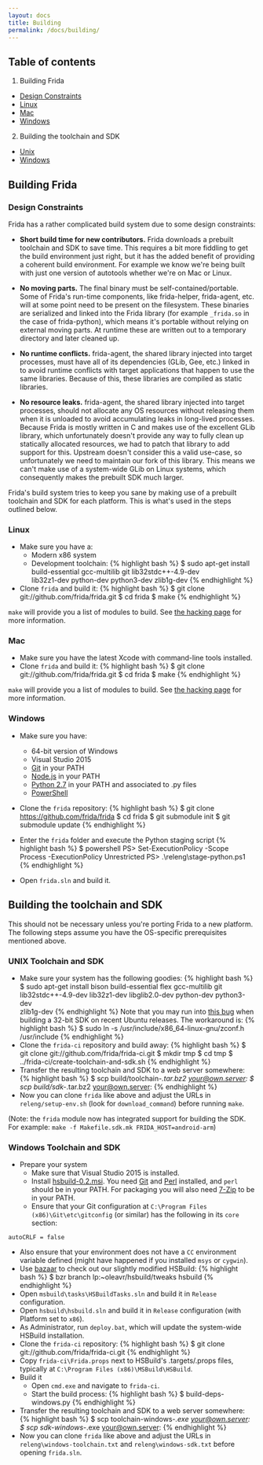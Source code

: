 ```yaml
---
layout: docs
title: Building
permalink: /docs/building/
---
```



## Table of contents

1. Building Frida
 - [Design Constraints](#design-constraints)
 - [Linux](#linux)
 - [Mac](#mac)
 - [Windows](#windows)
2. Building the toolchain and SDK
 - [Unix](#unix-toolchain-and-sdk)
 - [Windows](#windows-toolchain-and-sdk)

## Building Frida

### Design Constraints

Frida has a rather complicated build system due to some design constraints:

- **Short build time for new contributors.** Frida downloads a prebuilt
toolchain and SDK to save time. This requires a bit more fiddling to get the
build environment just right, but it has the added benefit of providing a
coherent build environment. For example we know we're being built with just
one version of autotools whether we're on Mac or Linux.

- **No moving parts.** The final binary must be self-contained/portable. Some of
Frida's run-time components, like frida-helper, frida-agent, etc. will at some
point need to be present on the filesystem. These binaries are serialized and
linked into the Frida library (for example `_frida.so` in the case of
frida-python), which means it's portable without relying on external moving
parts. At runtime these are written out to a temporary directory and later
cleaned up.

- **No runtime conflicts.** frida-agent, the shared library injected into target
processes, must have all of its dependencies (GLib, Gee, etc.) linked in to
avoid runtime conflicts with target applications that happen to use the same
libraries. Because of this, these libraries are compiled as static libraries.

- **No resource leaks.** frida-agent, the shared library injected into target
processes, should not allocate any OS resources without releasing them when it
is unloaded to avoid accumulating leaks in long-lived processes. Because Frida
is mostly written in C and makes use of the excellent GLib library, which
unfortunately doesn't provide any way to fully clean up statically allocated
resources, we had to patch that library to add support for this. Upstream
doesn't consider this a valid use-case, so unfortunately we need to maintain our
fork of this library. This means we can't make use of a system-wide GLib on
Linux systems, which consequently makes the prebuilt SDK much larger.

Frida's build system tries to keep you sane by making use of a prebuilt
toolchain and SDK for each platform. This is what's used in the steps outlined
below.

### Linux

- Make sure you have a:
  - Modern x86 system
  - Development toolchain:
{% highlight bash %}
$ sudo apt-get install build-essential gcc-multilib git lib32stdc++-4.9-dev \
    lib32z1-dev python-dev python3-dev zlib1g-dev
{% endhighlight %}
- Clone `frida` and build it:
{% highlight bash %}
$ git clone git://github.com/frida/frida.git
$ cd frida
$ make
{% endhighlight %}

`make` will provide you a list of modules to build.  See [the hacking page](http://www.frida.re/docs/hacking/) for more information.

### Mac

- Make sure you have the latest Xcode with command-line tools installed.
- Clone `frida` and build it:
{% highlight bash %}
$ git clone git://github.com/frida/frida.git
$ cd frida
$ make
{% endhighlight %}

`make` will provide you a list of modules to build.  See [the hacking page](http://www.frida.re/docs/hacking/) for more information.

### Windows

- Make sure you have:
  - 64-bit version of Windows
  - Visual Studio 2015
  - [Git](https://git-scm.com/downloads) in your PATH
  - [Node.js](https://nodejs.org/) in your PATH
  - [Python 2.7](https://www.python.org/downloads/windows/) in your PATH and associated to .py files
  - [PowerShell](https://msdn.microsoft.com/en-us/powershell/scripting/setup/installing-windows-powershell)

- Clone the `frida` repository:
{% highlight bash %}
$ git clone https://github.com/frida/frida
$ cd frida
$ git submodule init
$ git submodule update
{% endhighlight %}

- Enter the `frida` folder and execute the Python staging script
{% highlight bash %}
$ powershell
PS> Set-ExecutionPolicy -Scope Process -ExecutionPolicy Unrestricted
PS> .\releng\stage-python.ps1
{% endhighlight %}

- Open `frida.sln` and build it.

## Building the toolchain and SDK

This should not be necessary unless you're porting Frida to a new platform. The
following steps assume you have the OS-specific prerequisites mentioned above.

### UNIX Toolchain and SDK

- Make sure your system has the following goodies:
{% highlight bash %}
$ sudo apt-get install bison build-essential flex gcc-multilib git \
    lib32stdc++-4.9-dev lib32z1-dev libglib2.0-dev python-dev python3-dev \
    zlib1g-dev
{% endhighlight %}
  Note that you may run into [this bug](https://bugs.launchpad.net/ubuntu/+source/zlib/+bug/1155307)
  when building a 32-bit SDK on recent Ubuntu releases. The workaround is:
{% highlight bash %}
  $ sudo ln -s /usr/include/x86_64-linux-gnu/zconf.h /usr/include
{% endhighlight %}
- Clone the `frida-ci` repository and build away:
{% highlight bash %}
$ git clone git://github.com/frida/frida-ci.git
$ mkdir tmp
$ cd tmp
$ ../frida-ci/create-toolchain-and-sdk.sh
{% endhighlight %}
- Transfer the resulting toolchain and SDK to a web server somewhere:
{% highlight bash %}
$ scp build/toolchain-*.tar.bz2 your@own.server:
$ scp build/sdk-*.tar.bz2 your@own.server:
{% endhighlight %}
- Now you can clone `frida` like above and adjust the URLs in
`releng/setup-env.sh` (look for `download_command`) before running `make`.

(Note: the `frida` module now has integrated support for building the SDK.
For example: `make -f Makefile.sdk.mk FRIDA_HOST=android-arm`)

### Windows Toolchain and SDK

- Prepare your system
  - Make sure that Visual Studio 2015 is installed.
  - Install
  [hsbuild-0.2.msi](http://launchpad.net/hsbuild/trunk/0.2/+download/hsbuild-0.2.msi).
  You need [Git](http://msysgit.github.com/) and
  [Perl](http://www.activestate.com/activeperl/) installed, and `perl` should be
  in your PATH. For packaging you will also need [7-Zip](http://www.7-zip.org/)
  to be in your PATH.
  - Ensure that your Git configuration at
  `C:\Program Files (x86)\Git\etc\gitconfig` (or similar) has the following in
   its `core` section:
```
autoCRLF = false
```
  - Also ensure that your environment does not have a `CC` environment variable
  defined (might have happened if you installed `msys` or `cygwin`).
  - Use [bazaar](http://bazaar.canonical.com/) to check out our slightly
  modified HSBuild:
{% highlight bash %}
$ bzr branch lp:~oleavr/hsbuild/tweaks hsbuild
{% endhighlight %}
  - Open `msbuild\tasks\HSBuildTasks.sln` and build it in `Release` configuration.
  - Open `hsbuild\hsbuild.sln` and build it in `Release` configuration (with
  Platform set to `x86`).
  - As Administrator, run `deploy.bat`, which will update the system-wide
  HSBuild installation.
  - Clone the `frida-ci` repository:
{% highlight bash %}
$ git clone git://github.com/frida/frida-ci.git
{% endhighlight %}
  - Copy `frida-ci\Frida.props` next to HSBuild's .targets/.props
  files, typically at `C:\Program Files (x86)\MSBuild\HSBuild`.
- Build it
  - Open `cmd.exe` and navigate to `frida-ci`.
  - Start the build process:
{% highlight bash %}
$ build-deps-windows.py
{% endhighlight %}
- Transfer the resulting toolchain and SDK to a web server somewhere:
{% highlight bash %}
$ scp toolchain-windows-*.exe your@own.server:
$ scp sdk-windows-*.exe your@own.server:
{% endhighlight %}
- Now you can clone `frida` like above and adjust the URLs in
`releng\windows-toolchain.txt` and `releng\windows-sdk.txt` before opening
`frida.sln`.
